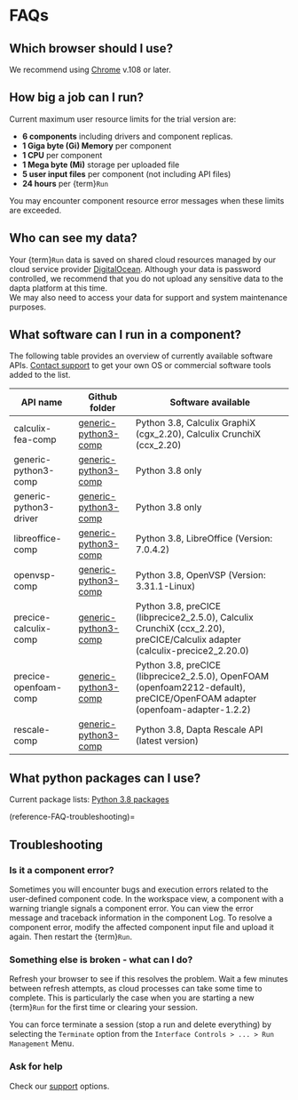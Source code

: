 # FAQs


## Which browser should I use?

We recommend using [Chrome](https://www.google.com/chrome/) v.108 or later.

## How big a job can I run?

Current maximum user resource limits for the trial version are:

* **6 components** including drivers and component replicas.
* **1 Giga byte (Gi) Memory** per component 
* **1 CPU** per component
* **1 Mega byte (Mi)** storage per uploaded file
* **5 user input files** per component (not including API files)
* **24 hours** per {term}`Run` 

You may encounter component resource error messages when these limits are exceeded. 

## Who can see my data?

Your {term}`Run` data is saved on shared cloud resources managed by our cloud service provider [DigitalOcean](https://www.digitalocean.com/legal/terms-of-service-agreement). 
Although your data is password controlled, we recommend that you do not upload any sensitive data to the dapta platform at this time.   
We may also need to access your data for support and system maintenance purposes.

## What software can I run in a component?

The following table provides an overview of currently available software APIs. 
[Contact support](./Support.md) to get your own OS or commercial software tools added to the list.  

| API name                 | Github folder            | Software available |
| --------                 | ---------                | ---------                    |
| calculix-fea-comp        | [generic-python3-comp](https://github.com/daptablade/generic-python3-comp) | Python 3.8, Calculix GraphiX (cgx_2.20), Calculix CrunchiX (ccx_2.20)| 
| generic-python3-comp     | [generic-python3-comp](https://github.com/daptablade/generic-python3-comp) | Python 3.8 only|
| generic-python3-driver   | [generic-python3-comp](https://github.com/daptablade/generic-python3-comp) | Python 3.8 only|
| libreoffice-comp         | [generic-python3-comp](https://github.com/daptablade/generic-python3-comp) | Python 3.8, LibreOffice (Version: 7.0.4.2)|
| openvsp-comp             | [generic-python3-comp](https://github.com/daptablade/generic-python3-comp) | Python 3.8, OpenVSP (Version: 3.31.1-Linux)|
| precice-calculix-comp    | [generic-python3-comp](https://github.com/daptablade/generic-python3-comp) | Python 3.8, preCICE (libprecice2_2.5.0), Calculix CrunchiX (ccx_2.20), preCICE/Calculix adapter (calculix-precice2_2.20.0)|
| precice-openfoam-comp    | [generic-python3-comp](https://github.com/daptablade/generic-python3-comp) | Python 3.8, preCICE (libprecice2_2.5.0), OpenFOAM (openfoam2212-default), preCICE/OpenFOAM adapter (openfoam-adapter-1.2.2)|
| rescale-comp             | [generic-python3-comp](https://github.com/daptablade/generic-python3-comp) | Python 3.8, Dapta Rescale API (latest version)|


## What python packages can I use?

Current package lists:
[Python 3.8 packages](Packages%20list%20for%20python%203.8.md)

(reference-FAQ-troubleshooting)=
## Troubleshooting

### Is it a component error?

Sometimes you will encounter bugs and execution errors related to the user-defined component code. 
In the workspace view, a component with a warning triangle signals a component error. 
You can view the error message and traceback information in the component Log. 
To resolve a component error, modify the affected component input file and upload it again. Then restart the {term}`Run`.     

### Something else is broken - what can I do?

Refresh your browser to see if this resolves the problem. Wait a few minutes between refresh attempts, as cloud processes can take some time to complete. This is particularly the case when you are starting a new {term}`Run` for the first time or clearing your session.

You can force terminate a session (stop a run and delete everything) by selecting the `Terminate` option from the `Interface Controls > ... > Run Management` Menu.  

### Ask for help

Check our [support](./Support.md) options. 